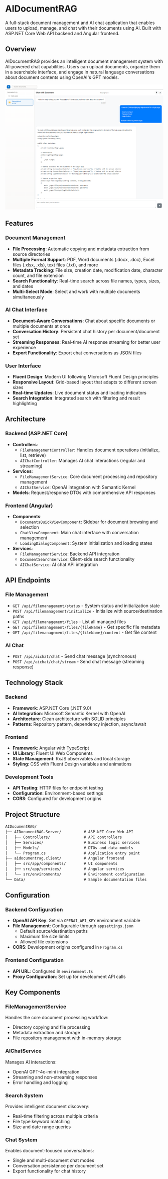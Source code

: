 ﻿# AIDocumentRAG

A full-stack document management and AI chat application that enables users to upload, manage, and chat with their documents using AI. Built with ASP.NET Core Web API backend and Angular frontend.

## Overview

AIDocumentRAG provides an intelligent document management system with AI-powered chat capabilities. Users can upload documents, organize them in a searchable interface, and engage in natural language conversations about document contents using OpenAI's GPT models.

![Screenshot_01](./Assets/01.png)

## Features

### Document Management

- **File Processing**: Automatic copying and metadata extraction from source directories
- **Multiple Format Support**: PDF, Word documents (.docx, .doc), Excel files (.xlsx, .xls), text files (.txt), and more
- **Metadata Tracking**: File size, creation date, modification date, character count, and file extension
- **Search Functionality**: Real-time search across file names, types, sizes, and dates
- **Multi-Select Mode**: Select and work with multiple documents simultaneously

### AI Chat Interface

- **Document-Aware Conversations**: Chat about specific documents or multiple documents at once
- **Conversation History**: Persistent chat history per document/document set
- **Streaming Responses**: Real-time AI response streaming for better user experience
- **Export Functionality**: Export chat conversations as JSON files

### User Interface

- **Fluent Design**: Modern UI following Microsoft Fluent Design principles
- **Responsive Layout**: Grid-based layout that adapts to different screen sizes
- **Real-time Updates**: Live document status and loading indicators
- **Search Integration**: Integrated search with filtering and result highlighting

## Architecture

### Backend (ASP.NET Core)

- **Controllers**:
  - `FileManagementController`: Handles document operations (initialize, list, retrieve)
  - `AIChatController`: Manages AI chat interactions (regular and streaming)
- **Services**:
  - `FileManagementService`: Core document processing and repository management
  - `AIChatService`: OpenAI integration with Semantic Kernel
- **Models**: Request/response DTOs with comprehensive API responses

### Frontend (Angular)

- **Components**:
  - `DocumentsQuickViewComponent`: Sidebar for document browsing and selection
  - `ChatViewComponent`: Main chat interface with conversation management
  - `LoadingDialogComponent`: System initialization and loading states
- **Services**:
  - `FileManagementService`: Backend API integration
  - `DocumentSearchService`: Client-side search functionality
  - `AIChatService`: AI chat API integration

## API Endpoints

### File Management

- `GET /api/filemanagement/status` - System status and initialization state
- `POST /api/filemanagement/initialize` - Initialize with source/destination paths
- `GET /api/filemanagement/files` - List all managed files
- `GET /api/filemanagement/files/{fileName}` - Get specific file metadata
- `GET /api/filemanagement/files/{fileName}/content` - Get file content

### AI Chat

- `POST /api/aichat/chat` - Send chat message (synchronous)
- `POST /api/aichat/chat/stream` - Send chat message (streaming response)

## Technology Stack

### Backend

- **Framework**: ASP.NET Core (.NET 9.0)
- **AI Integration**: Microsoft Semantic Kernel with OpenAI
- **Architecture**: Clean architecture with SOLID principles
- **Patterns**: Repository pattern, dependency injection, async/await

### Frontend

- **Framework**: Angular with TypeScript
- **UI Library**: Fluent UI Web Components
- **State Management**: RxJS observables and local storage
- **Styling**: CSS with Fluent Design variables and animations

### Development Tools

- **API Testing**: HTTP files for endpoint testing
- **Configuration**: Environment-based settings
- **CORS**: Configured for development origins

## Project Structure

```markdown
AIDocumentRAG/
├── AIDocumentRAG.Server/          # ASP.NET Core Web API
│   ├── Controllers/               # API controllers
│   ├── Services/                  # Business logic services
│   ├── Models/                    # DTOs and data models
│   └── Program.cs                 # Application entry point
├── aidocumentrag.client/          # Angular frontend
│   ├── src/app/components/        # UI components
│   ├── src/app/services/          # Angular services
│   └── src/environments/          # Environment configuration
└── Data/                          # Sample documentation files
```

## Configuration

### Backend Configuration

- **OpenAI API Key**: Set via `OPENAI_API_KEY` environment variable
- **File Management**: Configurable through `appsettings.json`
  - Default source/destination paths
  - Maximum file size limits
  - Allowed file extensions
- **CORS**: Development origins configured in `Program.cs`

### Frontend Configuration

- **API URL**: Configured in `environment.ts`
- **Proxy Configuration**: Set up for development API calls

## Key Components

### FileManagementService

Handles the core document processing workflow:

- Directory copying and file processing
- Metadata extraction and storage
- File repository management with in-memory storage

### AIChatService

Manages AI interactions:

- OpenAI GPT-4o-mini integration
- Streaming and non-streaming responses
- Error handling and logging

### Search System

Provides intelligent document discovery:

- Real-time filtering across multiple criteria
- File type keyword matching
- Size and date range queries

### Chat System

Enables document-focused conversations:

- Single and multi-document chat modes
- Conversation persistence per document set
- Export functionality for chat history

